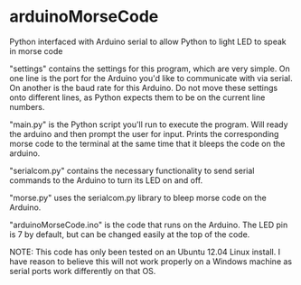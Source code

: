 arduinoMorseCode
================

Python interfaced with Arduino serial to allow Python to light LED to speak in morse code

"settings" contains the settings for this program, which are very simple. On one line is the port for the Arduino you'd like to communicate with via serial. On another is the baud rate for this Arduino. Do not move these settings onto different lines, as Python expects them to be on the current line numbers.

"main.py" is the Python script you'll run to execute the program. Will ready the arduino and then prompt the user for input. Prints the corresponding morse code to the terminal at the same time that it bleeps the code on the arduino.

"serialcom.py" contains the necessary functionality to send serial commands to the Arduino to turn its LED on and off.

"morse.py" uses the serialcom.py library to bleep morse code on the Arduino.

"arduinoMorseCode.ino" is the code that runs on the Arduino. The LED pin is 7 by default, but can be changed easily at the top of the code.

NOTE:
This code has only been tested on an Ubuntu 12.04 Linux install. I have reason to believe this will not work properly on a Windows machine as serial ports work differently on that OS.


